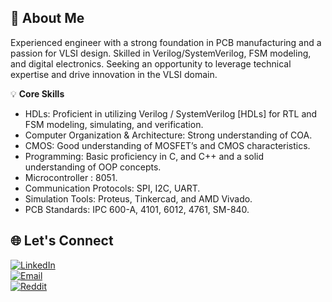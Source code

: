 ## 🌟 About Me  
Experienced engineer with a strong foundation in PCB manufacturing and a passion for VLSI design. Skilled in Verilog/SystemVerilog, FSM modeling, and digital electronics. Seeking an opportunity to leverage technical expertise and drive innovation in the VLSI domain.

💡 **Core Skills**  
- HDLs: Proficient in utilizing Verilog / SystemVerilog [HDLs] for RTL and FSM modeling, simulating, and verification.
- Computer Organization & Architecture: Strong understanding of COA.
- CMOS: Good understanding of MOSFET’s and CMOS characteristics.
- Programming: Basic proficiency in C, and C++ and a solid understanding of OOP concepts.
- Microcontroller : 8051.
- Communication Protocols: SPI, I2C, UART.
- Simulation Tools: Proteus, Tinkercad, and AMD Vivado.
- PCB Standards: IPC 600-A, 4101, 6012, 4761, SM-840.


## 🌐 Let's Connect  

[![LinkedIn](https://img.shields.io/badge/LinkedIn-Connect-blue?style=for-the-badge&logo=linkedin)](https://www.linkedin.com/in/aathreyatnnithish)  
[![Email](https://img.shields.io/badge/Email-Send%20Me%20a%20Message-red?style=for-the-badge&logo=gmail)](mailto:nithishaathreyatn@gmail.com)  
[![Reddit](https://img.shields.io/badge/Reddit-Join%20Me-orange?style=for-the-badge&logo=reddit)](https://www.reddit.com/u/aathreya_nithish/s/I8Vmfeh9Oe)  


